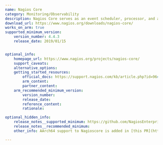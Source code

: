 ```yaml
---
name: Nagios Core
category: Monitoring/Observability
description: Nagios Core serves as an event scheduler, processor, and alert manager for elements that are monitored. It has an extensible architecture that is designed for flexibility and scalability.
download_url: https://www.nagios.org/downloads/nagios-core/
works_on_arm: true
supported_minimum_version:
    version_number: 4.4.3
    release_date: 2019/01/15


optional_info:
    homepage_url: https://www.nagios.org/projects/nagios-core/
    support_caveats:
    alternative_options:
    getting_started_resources:
        official_docs: https://support.nagios.com/kb/article.php?id=96#Ubuntu
        arm_content:
        partner_content:
    arm_recommended_minimum_version:
        version_number:
        release_date:
        reference_content:
        rationale:

optional_hidden_info:
    release_notes__supported_minimum: https://github.com/NagiosEnterprises/nagioscore/blob/master/Changelog#L140
    release_notes__recommended_minimum:
    other_info: AArch64 support to Nagioscore is added in [this PR](https://github.com/NagiosEnterprises/nagioscore/pull/587/files).

---
```

